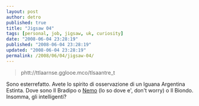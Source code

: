 ```yaml
---
layout: post
author: detro
published: true
title: "Jigsaw 04"
tags: [personal, job, jigsaw, uk, curiosity]
date: "2008-06-04 23:28:19"
published: "2008-06-04 23:28:19"
updated: "2008-06-04 23:28:19"
permalink: /2008/06/04/jigsaw-04/
---
```


<blockquote>
phtt://ttlaarnse.gglooe.mco/tlsaantre_t
</blockquote>

Sono esterrefatto. Avete lo spirito di osservazione di un Iguana Argentina Estinta.
Dove sono Il Bradipo o <a href="http://blog.neminis.org">Nemo</a> (lo so dove e', don't worry) o Il Biondo. Insomma, gli intelligenti?
